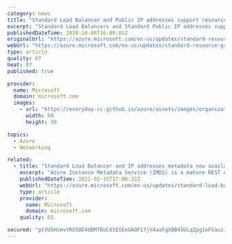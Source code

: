 ```yaml
---
category: news
title: "Standard Load Balancer and Public IP addresses support resource group move"
excerpt: "Standard Load Balancers and Standard Public IP addresses support cross resource group moves enabling easy management of resources at the resource group level."
publishedDateTime: 2020-10-06T16:00:01Z
originalUrl: "https://azure.microsoft.com/en-us/updates/standard-resource-group-move/"
webUrl: "https://azure.microsoft.com/en-us/updates/standard-resource-group-move/"
type: article
quality: 67
heat: 87
published: true

provider:
  name: Microsoft
  domain: microsoft.com
  images:
    - url: "https://everyday-cc.github.io/azure/assets/images/organizations/microsoft.com-50x50.jpg"
      width: 50
      height: 50

topics:
  - Azure
  - Networking

related:
  - title: "Standard Load Balancer and IP addresses metadata now available through Azure Instance Metadata Service (IMDS)"
    excerpt: "Azure Instance Metadata Service (IMDS) is a mature REST API which offers metadata information regarding Networking, Storage, SKU and etc.  We are now adding Load Balancer related information to the list of metadata IMDS covers. "
    publishedDateTime: 2021-02-15T17:00:32Z
    webUrl: "https://azure.microsoft.com/en-us/updates/standard-load-balancer-and-ip-addresses-metadata-now-available-through-azure-instance-metadata-service-imds/"
    type: article
    provider:
      name: Microsoft
      domain: microsoft.com
    quality: 65

secured: "ptVU5HimvtRX5DE4ODMTBuCXtE5EnGAOF17jV4aaFgX8B45ULqZpg1eFGauzIeJmYwU9XupD9s/CI0ASasz6hsmjnp1uZow4M8m/njIkk/jPIy33C/BAAKtUH2ki5BPY0LhD/hddCEBIadecEo4DfANiL2rxwtyn1QiXhCh8Vsxy/voTdcNGiKxBUsY/Y1FwBPgsUNJ/lSTMxv11TZGDfHZrBEkuhAs1iNlnOe+ZJASP4AaweoZEWTfeq2+jCtT4CnmS6/WNU0XNbvAeZoaT0XY2mdogETGkesOgP89Zr9ql5Mmw8eUQ8abBKG6RzLTHURVLDWm4SwNW3F1Ii2km37sNvYIqpcDNS6P8oxZ+e4c=;l3dFKXB0pvzlgQZ7u2ws7A=="
---
```


